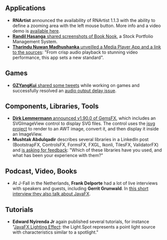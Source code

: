 ## Applications

* **RNArtist** announced the availability of RNArtist 1.1.3 with the ability to define a zooming area with the left mouse button. More info and a video demo is [available here](https://github.com/fjossinet/RNArtist/discussions/25).
* [**Randil Hasanga** shared screenshots of Book Nook](https://www.linkedin.com/posts/h4-z4_stockportfolio-inventorymanagement-javafx-activity-7128600932510007298-1fpO/), a Stock Portfolio Management System.
* [**Tharindu Nuwan Madhushanka** unveilled a Media Player App and a link to the sources](https://www.linkedin.com/posts/tharindu-nuwan-madhushanka-00b689251_java-javafx-mediaplayer-activity-7128595798606450689-MV31): "From crisp audio playback to stunning video performance, this app sets a new standard". 

## Games

* [**GZYangKui** shared some tweets](https://twitter.com/YangKui7) while working on games and successfully resolved an [audio output delay issue](https://twitter.com/YangKui7/status/1722603653989556386).

## Components, Libraries, Tools

* [**Dirk Lemmermann** announced v1.90.0 of GemsFX](https://twitter.com/dlemmermann/status/1720475150032810405), which includes an SVGImageView control to display SVG files. The control uses the [jsvg project](https://github.com/weisJ/jsvg) to render to an AWT image, convert it, and then display it inside an ImageView.
* **Mushtak Abdulqadir** describes several libraries in a LinkedIn post (BootstrapFX, ControlsFX, FormsFX, FXGL, Ikonli, TilesFX, ValidatorFX) and [is asking for feedback](https://www.linkedin.com/posts/altmemy_javafx-uiux-desktopdevelopment-activity-7127725400717209600-ozbs/): "Which of these libraries have you used, and what has been your experience with them?" 

## Podcast, Video, Books

* At J-Fall in the Netherlands, **Frank Delporte** had a lot of live interviews with speakers and guests, including **Gerrit Grunwald**. In [this short interview they also talk about JavaFX](https://www.youtube.com/watch?v=FV1ITrl42mk).

## Tutorials

* **Edward Nyirenda Jr** again published several tutorials, for instance "[JavaFX Lighting Effect](https://coderscratchpad.com/javafx-lightin): the Light.Spot represents a point light source with characteristics similar to a spotlight."
